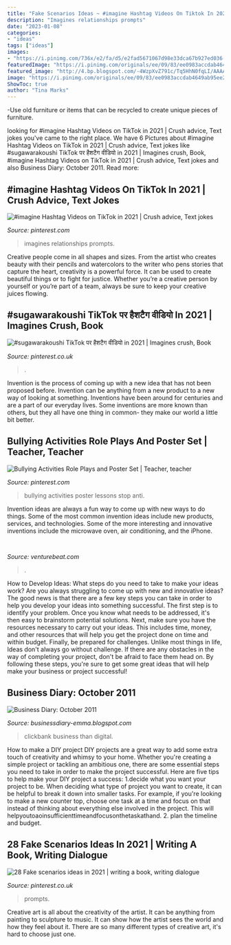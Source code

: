 ```yaml
---
title: "Fake Scenarios Ideas ~ #imagine Hashtag Videos On Tiktok In 2021"
description: "Imagines relationships prompts"
date: "2023-01-08"
categories:
- "ideas"
tags: ["ideas"]
images:
- "https://i.pinimg.com/736x/e2/fa/d5/e2fad5671067d98e33dca67b927ed036--bullying-lessons-stop-bullying.jpg?b=t"
featuredImage: "https://i.pinimg.com/originals/ee/09/83/ee0983accdab4649ab95ee2bdfb09520.jpg"
featured_image: "http://4.bp.blogspot.com/-4WzpXvZ791c/Tq5HhN0fqLI/AAAAAAAAFFo/d9KLT5W1mZY/s1600/Clickbank-Tips.png"
image: "https://i.pinimg.com/originals/ee/09/83/ee0983accdab4649ab95ee2bdfb09520.jpg"
ShowToc: true
author: "Tina Marks"
---
```



-Use old furniture or items that can be recycled to create unique pieces of furniture.

	

		
looking for #imagine Hashtag Videos on TikTok in 2021 | Crush advice, Text jokes you've came to the right place. We have 6 Pictures about #imagine Hashtag Videos on TikTok in 2021 | Crush advice, Text jokes like #sugawarakoushi TikTok पर हैशटैग वीडियो in 2021 | Imagines crush, Book, #imagine Hashtag Videos on TikTok in 2021 | Crush advice, Text jokes and also Business Diary: October 2011. Read more:
		
    
## #imagine Hashtag Videos On TikTok In 2021 | Crush Advice, Text Jokes

<img loading=lazy src="https://i.pinimg.com/originals/fa/74/87/fa74871783ff0c10490e9a3cf9776bfb.jpg" onerror="this.onerror=null;this.src='https://tse1.mm.bing.net/th?id=OIP.pW_tZQT964eoNWAuUTF3OgHaNK&amp;pid=15.1';" alt="#imagine Hashtag Videos on TikTok in 2021 | Crush advice, Text jokes">

_Source: pinterest.com_

>imagines relationships prompts. 

	

Creative people come in all shapes and sizes. From the artist who creates beauty with their pencils and watercolors to the writer who pens stories that capture the heart, creativity is a powerful force. It can be used to create beautiful things or to fight for justice. Whether you’re a creative person by yourself or you’re part of a team, always be sure to keep your creative juices flowing.

    
## #sugawarakoushi TikTok पर हैशटैग वीडियो In 2021 | Imagines Crush, Book

<img loading=lazy src="https://i.pinimg.com/originals/ee/09/83/ee0983accdab4649ab95ee2bdfb09520.jpg" onerror="this.onerror=null;this.src='https://tse2.mm.bing.net/th?id=OIP.mQzgIhzFNWA1BBxTH5508QHaNK&amp;pid=15.1';" alt="#sugawarakoushi TikTok पर हैशटैग वीडियो in 2021 | Imagines crush, Book">

_Source: pinterest.co.uk_

>. 

	

Invention is the process of coming up with a new idea that has not been proposed before. Invention can be anything from a new product to a new way of looking at something. Inventions have been around for centuries and are a part of our everyday lives. Some inventions are more known than others, but they all have one thing in common- they make our world a little bit better.

    
## Bullying Activities Role Plays And Poster Set | Teacher, Teacher

<img loading=lazy src="https://i.pinimg.com/736x/e2/fa/d5/e2fad5671067d98e33dca67b927ed036--bullying-lessons-stop-bullying.jpg?b=t" onerror="this.onerror=null;this.src='https://tse4.mm.bing.net/th?id=OIP.2esenBckcPepWnI4tnY8CQHaJ3&amp;pid=15.1';" alt="Bullying Activities Role Plays and Poster Set | Teacher, teacher">

_Source: pinterest.com_

>bullying activities poster lessons stop anti. 

	

Invention ideas are always a fun way to come up with new ways to do things. Some of the most common invention ideas include new products, services, and technologies. Some of the more interesting and innovative inventions include the microwave oven, air conditioning, and the iPhone.

    
## 

<img loading=lazy src="https://venturebeat.com/wp-content/uploads/2020/05/hp-spring-5.jpg" onerror="this.onerror=null;this.src='https://tse4.mm.bing.net/th?id=OIP.fXSXyjRlr5jTrM8LdxvxWQHaFj&amp;pid=15.1';" alt="">

_Source: venturebeat.com_

>. 

	

How to Develop Ideas: What steps do you need to take to make your ideas work?
Are you always struggling to come up with new and innovative ideas? The good news is that there are a few key steps you can take in order to help you develop your ideas into something successful. The first step is to identify your problem. Once you know what needs to be addressed, it's then easy to brainstorm potential solutions. Next, make sure you have the resources necessary to carry out your ideas. This includes time, money, and other resources that will help you get the project done on time and within budget. Finally, be prepared for challenges. Unlike most things in life, Ideas don't always go without challenge. If there are any obstacles in the way of completing your project, don't be afraid to face them head on. By following these steps, you're sure to get some great ideas that will help make your business or project successful!

    
## Business Diary: October 2011

<img loading=lazy src="http://4.bp.blogspot.com/-4WzpXvZ791c/Tq5HhN0fqLI/AAAAAAAAFFo/d9KLT5W1mZY/s1600/Clickbank-Tips.png" onerror="this.onerror=null;this.src='https://tse4.mm.bing.net/th?id=OIP.qJX623JW1C7AXK9BxoI6iQAAAA&amp;pid=15.1';" alt="Business Diary: October 2011">

_Source: businessdiary-emma.blogspot.com_

>clickbank business than digital. 

	

How to make a DIY project
DIY projects are a great way to add some extra touch of creativity and whimsy to your home. Whether you're creating a simple project or tackling an ambitious one, there are some essential steps you need to take in order to make the project successful. Here are five tips to help make your DIY project a success: 
1.decide what you want your project to be. When deciding what type of project you want to create, it can be helpful to break it down into smaller tasks. For example, if you're looking to make a new counter top, choose one task at a time and focus on that instead of thinking about everything else involved in the project. This will helpyoutoaoinsufficienttimeandfocusonthetaskathand. 
2. plan the timeline and budget.

    
## 28 Fake Scenarios Ideas In 2021 | Writing A Book, Writing Dialogue

<img loading=lazy src="https://i.pinimg.com/236x/22/eb/20/22eb20fed9fed5f269de77ad0370a0a8.jpg" onerror="this.onerror=null;this.src='https://tse4.mm.bing.net/th?id=OIP.eTzNHl36vvI3Ku_kvO_7kAAAAA&amp;pid=15.1';" alt="28 Fake scenarios ideas in 2021 | writing a book, writing dialogue">

_Source: pinterest.co.uk_

>prompts. 

	

Creative art is all about the creativity of the artist. It can be anything from painting to sculpture to music. It can show how the artist sees the world and how they feel about it. There are so many different types of creative art, it's hard to choose just one.

